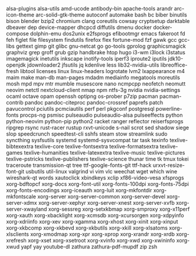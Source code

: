 alsa-plugins
alsa-utils
amd-ucode
antibody-bin
apache-tools
arandr
arc-icon-theme
arc-solid-gtk-theme
autoconf
automake
bash
bc
biber
binutils
bison
blender
bzip2
chromium
clang
coreutils
cowsay
cryptsetup
darktable
dbeaver
dep
device-mapper
dhcpcd
diffutils
dmenu
docker
docker-compose
dolphin-emu
dos2unix
e2fsprogs
efibootmgr
emacs
fakeroot
fd
feh
figlet
file
filesystem
findutils
firefox
flex
fortune-mod
fzf
gawk
gcc
gcc-libs
gettext
gimp
git
glibc
gnu-netcat
go
go-tools
gprolog
graphicsmagick
graphviz
grep
groff
grub
gzip
handbrake
htop
hugo
i3-wm
i3lock
i3status
imagemagick
inetutils
inkscape
inotify-tools
iperf3
iproute2
iputils
jdk10-openjdk
jdownloader2
jfsutils
jq
kdenlive
less
lib32-nvidia-utils
libreoffice-fresh
libtool
licenses
linux
linux-headers
logrotate
lvm2
lxappearance
m4
maim
make
man-db
man-pages
mdadm
mediainfo
megatools
moreutils
mosh
mpd
mpv
mtr
mumble
musescore
nano
ncmpcpp
neofetch
neomutt
neovim
netctl
nextcloud-client
nmap
npm
ntfs-3g
nvidia
nvidia-settings
ocaml
octave
opam
openssh
optipng
os-prober
p7zip
pacman
pacman-contrib
pandoc
pandoc-citeproc
pandoc-crossref
paprefs
patch
pavucontrol
pciutils
pcmciautils
perf
perl
pkgconf
postgresql
powerline-fonts
procps-ng
psmisc
pulseaudio
pulseaudio-alsa
pulseeffects
python
python-neovim
python-pip
python2
racket
ranger
reflector
reiserfsprogs
ripgrep
rsync
rust-racer
rustup
rxvt-unicode
s-nail
scrot
sed
shadow
siege
slop
speedcrunch
speedtest-cli
sshfs
steam
stow
streamlink
sudo
syncthing
sysfsutils
systemd
systemd-sysvcompat
tar
task
texinfo
texlive-bibtexextra
texlive-core
texlive-fontsextra
texlive-formatsextra
texlive-games
texlive-humanities
texlive-latexextra
texlive-music
texlive-pictures
texlive-pstricks
texlive-publishers
texlive-science
thunar
time
tk
tmux
tokei
traceroute
transmission-qt
tree
ttf-google-fonts-git
ttf-hack
urxvt-resize-font-git
usbutils
util-linux
valgrind
vi
vim
vlc
weechat
wget
which
wine
wireshark-qt
words
xautoclick
xbindkeys
xclip
xf86-video-vesa
xfsprogs
xorg-bdftopcf
xorg-docs
xorg-font-util
xorg-fonts-100dpi
xorg-fonts-75dpi
xorg-fonts-encodings
xorg-iceauth
xorg-luit
xorg-mkfontdir
xorg-mkfontscale
xorg-server
xorg-server-common
xorg-server-devel
xorg-server-xdmx
xorg-server-xephyr
xorg-server-xnest
xorg-server-xvfb
xorg-server-xwayland
xorg-sessreg
xorg-setxkbmap
xorg-smproxy
xorg-x11perf
xorg-xauth
xorg-xbacklight
xorg-xcmsdb
xorg-xcursorgen
xorg-xdpyinfo
xorg-xdriinfo
xorg-xev
xorg-xgamma
xorg-xhost
xorg-xinit
xorg-xinput
xorg-xkbcomp
xorg-xkbevd
xorg-xkbutils
xorg-xkill
xorg-xlsatoms
xorg-xlsclients
xorg-xmodmap
xorg-xpr
xorg-xprop
xorg-xrandr
xorg-xrdb
xorg-xrefresh
xorg-xset
xorg-xsetroot
xorg-xvinfo
xorg-xwd
xorg-xwininfo
xorg-xwud
yapf
yay
youtube-dl
zathura
zathura-pdf-mupdf
zip
zsh
